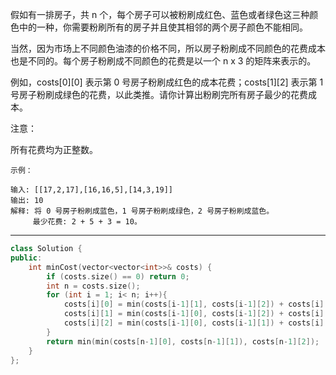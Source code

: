 假如有一排房子，共 n 个，每个房子可以被粉刷成红色、蓝色或者绿色这三种颜色中的一种，你需要粉刷所有的房子并且使其相邻的两个房子颜色不能相同。

当然，因为市场上不同颜色油漆的价格不同，所以房子粉刷成不同颜色的花费成本也是不同的。每个房子粉刷成不同颜色的花费是以一个 n x 3 的矩阵来表示的。

例如，costs[0][0] 表示第 0 号房子粉刷成红色的成本花费；costs[1][2] 表示第 1 号房子粉刷成绿色的花费，以此类推。请你计算出粉刷完所有房子最少的花费成本。

注意：

所有花费均为正整数。

```case
示例：

输入: [[17,2,17],[16,16,5],[14,3,19]]
输出: 10
解释: 将 0 号房子粉刷成蓝色，1 号房子粉刷成绿色，2 号房子粉刷成蓝色。
     最少花费: 2 + 5 + 3 = 10。
```

---

```cpp
class Solution {
public:
    int minCost(vector<vector<int>>& costs) {
        if (costs.size() == 0) return 0;
        int n = costs.size();
        for (int i = 1; i< n; i++){
            costs[i][0] = min(costs[i-1][1], costs[i-1][2]) + costs[i][0];
            costs[i][1] = min(costs[i-1][0], costs[i-1][2]) + costs[i][1];
            costs[i][2] = min(costs[i-1][0], costs[i-1][1]) + costs[i][2];
        }
        return min(min(costs[n-1][0], costs[n-1][1]), costs[n-1][2]);
    }
};
```
